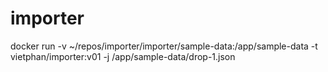 # importer

docker run -v ~/repos/importer/importer/sample-data:/app/sample-data -t vietphan/importer:v01 -j /app/sample-data/drop-1.json
